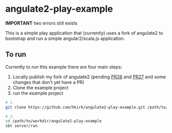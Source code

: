 # angulate2-play-example

**IMPORTANT** two errors still exists

This is a simple play application that (currently) uses a fork of angulate2 to bootstrap and run a simple angular2/scala.js application.

## To run

Currently to run this example there are four main steps:

1. Locally publish my fork of angulate2 (pending [PR26](https://github.com/jokade/angulate2/pull/26) and [PR27](https://github.com/jokade/angulate2/pull/27) and some changes that don't yet have a PR)
2. Clone the example project
3. run the example project

``` bash
# 1.
git clone https://github.com/hkirk/angulate2-play-example.git /path/to/workdir/

# 2.
cd /path/to/workdir/angulate2-play-example
sbt server/run
```
